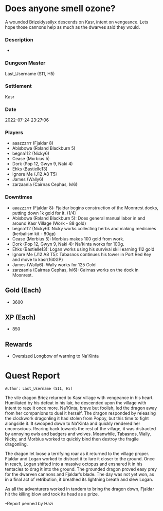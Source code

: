 # Does anyone smell ozone?
A wounded Brizeidyssilyx descends on Kasr, intent on vengeance. Lets hope those cannons help as much as the dwarves said they would.
### Description
-
### Dungeon Master
Last_Username (S11, H5)
### Settlement
Kasr
### Date
2022-07-24 23:27:06
### Players
* aaazzzrrr (Fjaldar 8)
* Abisbowa (Roland Blackburn 5)
* begna112 (Nicky6)
* Cease (Morbius 5)
* Dork (Pop 12, Gwyn 9, Naki 4)
* Ehks (Bastielle13)
* Ignore Me (J12 A8 T5)
* James (Wally6)
* zarzaania (Cairnas Cephas, lvl6)
### Downtimes
* aaazzzrrr (Fjaldar 8): Fjaldar begins construction of the Moonrest docks, putting down 1k gold for it. (1/4)
* Abisbowa (Roland Blackburn 5): Does general manual labor in and around Kasr Village (Work - 88 gold)
* begna112 (Nicky6): Nicky works collecting herbs and making medicines (kerbalism kit - 80gp)
* Cease (Morbius 5): Morbius makes 100 gold from work.
* Dork (Pop 12, Gwyn 9, Naki 4): Na'kinta works for 100g.
* Ehks (Bastielle13): Logan works using his survival skill earning 112 gold
* Ignore Me (J12 A8 T5): Tabasnos continues his tower in Port Red Key and move to kasr(160GP)
* James (Wally6): Wally works for 125 Gold
* zarzaania (Cairnas Cephas, lvl6): Cairnas works on the dock in Moonrest.
## Gold (Each)
* 3600
## XP (Each)
* 850
## Rewards
* Oversized Longbow of warning to Na'Kinta
# Quest Report
`Author: Last_Username (S11, H5)`


The vile dragon Briez returned to Kasr village with vengeance in his heart.  Humiliated by his defeat in his lair, he descended upon the village with intent to raze it once more.  Na'Kinta, brave but foolish, led the dragon away from her companions to duel it herself.  The dragon responded by releasing the clockwork dragonling it had stolen from Poppy, but this time to fight alongside it.  It swooped down to Na'Kinta and quickly rendered her unconscious.  Rearing back towards the rest of the village, it was distracted by annoying owls and badgers and wolves.  Meanwhile, Tabasnos, Wally, Nicky, and Morbius worked to quickly bind then destroy the fragile dragonling.

The dragon let loose a terrifying roar as it returned to the village proper.  Fjaldar and Logan worked to distract it to lure it closer to the ground.  Once in reach, Logan shifted into a massive octopus and ensnared it in his tentacles to drag it into the ground.  The grounded dragon proved easy prey for the dwarven cannons and Fjaldar’s blade.  The day was not yet won, as in a final act of retribution, it breathed its lightning breath and slew Logan.

As all the adventurers worked in tandem to bring the dragon down, Fjaldar hit the killing blow and took its head as a prize.

-Report penned by Hazi